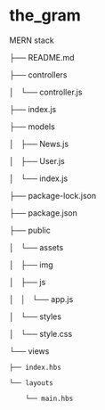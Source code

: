 # the_gram
MERN stack 


├── README.md

├── controllers

│   └── controller.js

├── index.js

├── models

│   ├── News.js

│   ├── User.js

│   └── index.js

├── package-lock.json

├── package.json

├── public

│   └── assets

│       ├── img

│       ├── js

│       │   └── app.js

│       └── styles

│           └── style.css

└── views

    ├── index.hbs
    
    └── layouts
    
        └── main.hbs
        
